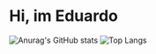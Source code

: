# Hi, im Eduardo


![Anurag's GitHub stats](https://github-readme-stats.vercel.app/api?username=eduardocosta6&show_icons=true&theme=synthwave)   ![Top Langs](https://github-readme-stats.vercel.app/api/top-langs/?username=eduardocosta6&langs_count=8)




